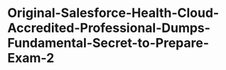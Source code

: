# Original-Salesforce-Health-Cloud-Accredited-Professional-Dumps-Fundamental-Secret-to-Prepare-Exam-2